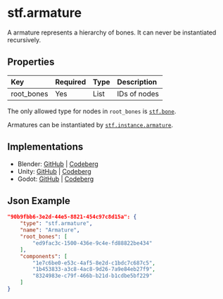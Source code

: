 # stf.armature
A armature represents a hierarchy of bones.
It can never be instantiated recursively.

## Properties
| Key | Required | Type | Description |
| :--- | :--- | :--- | :--- |
| root_bones | Yes | List<ID> | IDs of nodes |

The only allowed type for nodes in `root_bones` is [`stf.bone`](stf_bone.md).

Armatures can be instantiated by [`stf.instance.armature`](stf_instance_armature.md).

## Implementations
* Blender: [GitHub](https://github.com/emperorofmars/stf_blender/blob/master/stfblender/stf_modules/core/stf_armature/stf_armature.py) | [Codeberg](https://codeberg.org/emperorofmars/stf_blender/src/branch/master/stfblender/stf_modules/core/stf_armature/stf_armature.py)
* Unity: [GitHub](https://github.com/emperorofmars/stf_unity/blob/master/Runtime/Modules/Modules_Core/STF_Armature.cs) | [Codeberg](https://codeberg.org/emperorofmars/stf_unity/src/branch/master/Runtime/Modules/Modules_Core/STF_Armature.cs)
* Godot: [GitHub](https://github.com/emperorofmars/stf_godot/blob/master/addons/stf_godot/modules/stf/STF_Armature.gd) | [Codeberg](https://codeberg.org/emperorofmars/stf_godot/src/commit/d518b25aeb5b74cc57eb0f82f31a5f7fdbca2aa0/addons/stf_godot/modules/stf/STF_Armature.gd)

## Json Example
```json
"90b9fbb6-3e2d-44e5-8821-454c97c8d15a": {
	"type": "stf.armature",
	"name": "Armature",
	"root_bones": [
		"ed9fac3c-1500-436e-9c4e-fd88822be434"
	],
	"components": [
		"1e7c6be0-e53c-4af5-8e2d-c1bdc7c687c5",
		"1b453833-a3c8-4ac8-9d26-7a9e84eb27f9",
		"8324983e-c79f-466b-b21d-b1cdbe5bf229"
	]
}
```
